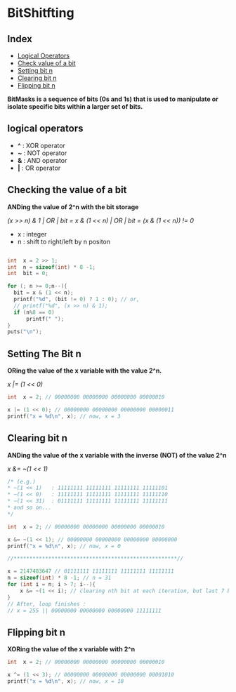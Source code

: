# BitShitfting

## Index
- [Logical Operators](#logical-operators)
- [Check value of a bit](#checking-the-value-of-a-bit)
- [Setting bit n](#setting-the-bit-n)
- [Clearing bit n](#clearing-bit-n)
- [Flipping bit n](#flipping-bit-n)

**BitMasks is a sequence of bits (0s and 1s) that is used to manipulate or isolate specific bits within a larger set of bits.**

## logical operators
- **^** : XOR operator
- **~** : NOT operator
- **&** : AND operator
- **|** : OR operator

## Checking the value of a bit
**ANDing the value of 2^n with the bit storage**

*(x >> n) & 1 | OR | bit = x & (1 << n) | OR | bit = (x & (1 << n)) != 0*

- x : integer
- n : shift to right/left by n positon

``` c

int  x = 2 >> 1;
int  n = sizeof(int) * 8 -1;
int  bit = 0;

for (; n >= 0;n--){
  bit = x & (1 << n);
  printf("%d", (bit != 0) ? 1 : 0); // or,
  // printf("%d", (x >> n) & 1);
  if (n%8 == 0)
      printf(" ");
}
puts("\n");

```

## Setting The Bit n
**ORing the value of the x variable with the value 2^n.**

*x |= (1 << 0)*

``` c
int  x = 2; // 00000000 00000000 00000000 00000010

x |= (1 << 0); // 00000000 00000000 00000000 00000011
printf("x = %d\n", x); // now, x = 3
```

## Clearing bit n
**ANDing the value of the x variable with the inverse (NOT) of the value 2^n**

*x &= ~(1 << 1)*

``` c
/* (e.g.)
* ~(1 << 1)   : 11111111 11111111 11111111 11111101
* ~(1 << 0)   : 11111111 11111111 11111111 11111110
* ~(1 << 31)  : 01111111 11111111 11111111 11111111
* and so on...
*/

int  x = 2; // 00000000 00000000 00000000 00000010

x &= ~(1 << 1); // 00000000 00000000 00000000 00000000
printf("x = %d\n", x); // now, x = 0

//****************************************************//

x = 2147483647 // 01111111 11111111 11111111 11111111
n = sizeof(int) * 8 -1; // n = 31
for (int i = n; i > 7; i--){
	x &= ~(1 << i); // clearing nth bit at each iteration, but last 7 bits
}
// After, loop finishes :
// x = 255 || 00000000 00000000 00000000 11111111

```

## Flipping bit n
**XORing the value of the x variable with 2^n**

``` c
int  x = 2; // 00000000 00000000 00000000 00000010

x ^= (1 << 3); // 00000000 00000000 00000000 00001010
printf("x = %d\n", x); // now, x = 10
```
